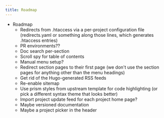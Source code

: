 ```yaml
---
title: Roadmap
---
```

* Roadmap
    * Redirects from .htaccess via a per-project configuration file (redirects.yaml or something along those lines, which generates .htaccess entries)
    * PR environments??
    * Doc search per-section
    * Scroll spy for table of contents
    * Manual menu setup?
    * Redirect section pages to their first page (we don't use the section pages for anything other than the menu headings)
    * Get rid of the Hugo-generated RSS feeds
    * Re-enable sitemap
    * Use prism styles from upstream template for code highlighting (or pick a different syntax theme that looks better)
    * Import project update feed for each project home page?
    * Maybe versioned documentation
    * Maybe a project picker in the header
